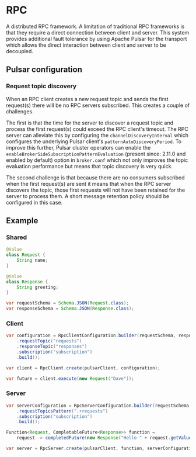 # RPC

A distributed RPC framework. A limitation of traditional RPC frameworks is that they require a direct connection between
client and server. This system provides additional fault tolerance by using Apache Pulsar for the transport which allows
the direct interaction between client and server to be decoupled.

## Pulsar configuration

### Request topic discovery

When an RPC client creates a new request topic and sends the first request(s) there will be no RPC servers subscribed.
This creates a couple of challenges.

The first is that the time for the server to discover a request topic and process the first request(s) could exceed the
RPC client's timeout. The RPC server can alleviate this by configuring the `channelDiscoveryInterval` which configures
the underlying Pulsar client's `patternAutoDiscoveryPeriod`. To improve this further, Pulsar cluster operators can
enable the `enableBrokerSideSubscriptionPatternEvaluation` (present since: 2.11.0 and enabled by default) option in
`broker.conf` which not only improves the topic evaluation performance but means that topic discovery is very quick.

The second challenge is that because there are no consumers subscribed when the first request(s) are sent it means that
when the RPC server discovers the topic, those first requests will not have been retained for the server to
process them. A short message retention policy should be configured in this case.

## Example

### Shared

```java
@Value
class Request {
    String name;
}

@Value
class Response {
    String greeting;
}

var requestSchema = Schema.JSON(Request.class);
var responseSchema = Schema.JSON(Response.class);
```

### Client

```java
var configuration = RpcClientConfiguration.builder(requestSchema, responseSchema)
    .requestTopic("requests")
    .responseTopic("responses")
    .subscription("subscription")
    .build();

var client = RpcClient.create(pulsarClient, configuration);

var future = client.execute(new Request("Dave"));
```

### Server

```java
var serverConfiguration = RpcServerConfiguration.builder(requestSchema, responseSchema)
    .requestTopicsPattern(".+requests")
    .subscription("subscription")
    .build();

Function<Request, CompletableFuture<Response>> function =
    request -> completedFuture(new Response("Hello " + request.getValue() + "!"));

var server = RpcServer.create(pulsarClient, function, serverConfiguration);
```

